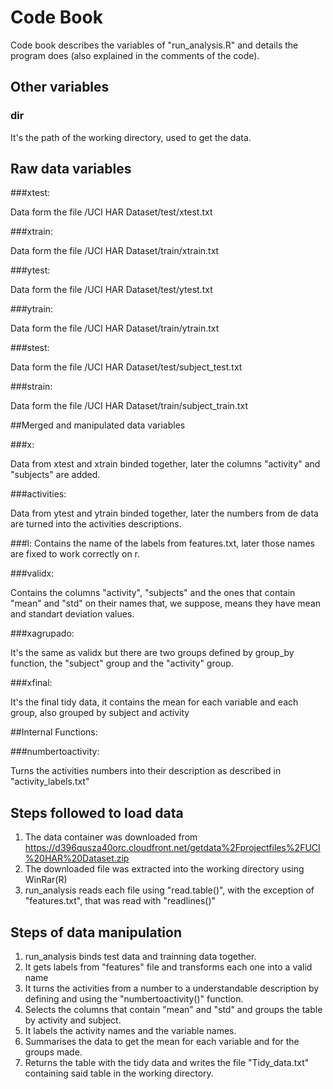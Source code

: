 # Code Book

Code book describes the variables of "run_analysis.R" and details the program does (also explained in the comments of the code).

## Other variables

### dir

It's the path of the working directory, used to get the data. 


## Raw data variables

###xtest:

Data form the file /UCI HAR Dataset/test/xtest.txt

###xtrain:

Data form the file /UCI HAR Dataset/train/xtrain.txt

###ytest:

Data form the file /UCI HAR Dataset/test/ytest.txt

###ytrain:

Data form the file /UCI HAR Dataset/train/ytrain.txt

###stest: 

Data form the file /UCI HAR Dataset/test/subject_test.txt

###strain: 

Data form the file /UCI HAR Dataset/train/subject_train.txt

##Merged and manipulated data variables

###x:

Data from xtest and xtrain binded together, later the columns "activity" and "subjects" are added.

###activities:

Data from ytest and ytrain binded together, later the numbers from de data are turned into the activities descriptions.

###l: 
Contains the name of the labels from features.txt, later those names are fixed to work correctly on r.

###validx:

Contains the columns "activity", "subjects" and the ones that contain "mean" and "std" on their names that,  we suppose, means they have mean and standart deviation values.

###xagrupado:

It's the same as validx but there are two groups defined by group_by function, the "subject" group and the "activity" group.

###xfinal:

It's the final tidy data, it contains the mean for each variable and each group, also grouped by subject and activity

##Internal Functions:

###numbertoactivity:

Turns the activities numbers into their description as described in "activity_labels.txt"

## Steps followed to load data
1. The data container was downloaded from https://d396qusza40orc.cloudfront.net/getdata%2Fprojectfiles%2FUCI%20HAR%20Dataset.zip
2. The downloaded file was extracted into the working directory using WinRar(R)
3. run_analysis reads each file using "read.table()", with the exception of "features.txt", that was read with "readlines()"

## Steps of data manipulation

1. run_analysis binds test data and trainning data together.
2. It gets labels from "features" file and transforms each one into a valid name
3. It turns the activities from a number to a understandable description by defining and using the "numbertoactivity()" function.
4. Selects the columns that contain "mean" and "std" and groups the table by activity and subject.
5. It labels the activity names and the variable names.
6. Summarises the data to get the mean for each variable and for the groups made.
7. Returns the table with the tidy data and writes the file "Tidy_data.txt" containing said table in the working directory.

